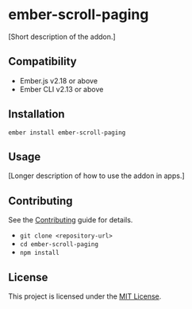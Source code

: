ember-scroll-paging
==============================================================================

[Short description of the addon.]


Compatibility
------------------------------------------------------------------------------

* Ember.js v2.18 or above
* Ember CLI v2.13 or above


Installation
------------------------------------------------------------------------------

```
ember install ember-scroll-paging
```


Usage
------------------------------------------------------------------------------

[Longer description of how to use the addon in apps.]


Contributing
------------------------------------------------------------------------------

See the [Contributing](CONTRIBUTING.md) guide for details.

* `git clone <repository-url>`
* `cd ember-scroll-paging`
* `npm install`

License
------------------------------------------------------------------------------

This project is licensed under the [MIT License](LICENSE.md).

